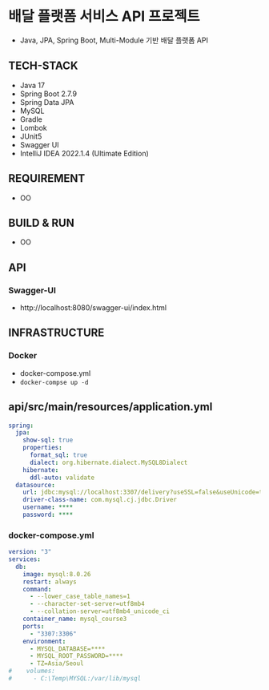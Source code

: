 # 배달 플랫폼 서비스 API 프로젝트
- Java, JPA, Spring Boot, Multi-Module 기반 배달 플랫폼 API

## TECH-STACK
- Java 17
- Spring Boot 2.7.9
- Spring Data JPA
- MySQL
- Gradle
- Lombok
- JUnit5
- Swagger UI
- IntelliJ IDEA 2022.1.4 (Ultimate Edition)

## REQUIREMENT
- OO

## BUILD & RUN
- OO

## API
### Swagger-UI
- http://localhost:8080/swagger-ui/index.html

## INFRASTRUCTURE
### Docker
- docker-compose.yml
- `docker-compse up -d`

## api/src/main/resources/application.yml
```yml
spring:
  jpa:
    show-sql: true
    properties:
      format_sql: true
      dialect: org.hibernate.dialect.MySQL8Dialect
    hibernate:
      ddl-auto: validate
  datasource:
    url: jdbc:mysql://localhost:3307/delivery?useSSL=false&useUnicode=true&allowPublicKeyRetrieval=true
    driver-class-name: com.mysql.cj.jdbc.Driver
    username: ****
    password: ****
```

### docker-compose.yml
```yml
version: "3"
services:
  db:
    image: mysql:8.0.26
    restart: always
    command:
      - --lower_case_table_names=1
      - --character-set-server=utf8mb4
      - --collation-server=utf8mb4_unicode_ci
    container_name: mysql_course3
    ports:
      - "3307:3306"
    environment:
      - MYSQL_DATABASE=****
      - MYSQL_ROOT_PASSWORD=****
      - TZ=Asia/Seoul
#    volumes:
#      - C:\Temp\MYSQL:/var/lib/mysql
```